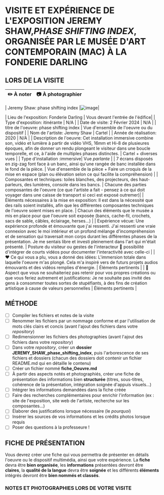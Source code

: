 # VISITE ET EXPÉRIENCE DE L'EXPOSITION JEREMY SHAW,*PHASE SHIFTING INDEX*, ORGANISÉE PAR LE MUSÉE D'ART CONTEMPORAIN (MAC) À LA FONDERIE DARLING

## LORS DE LA VISITE

      
|:pencil2: À noter  | :camera: À photographier | 
| ---     | ---             | 

| Jeremy Shaw: phase shifting index  |![image](media/jeremy_shaw_présentation_oeuvre.JPG)|

| Lieu de l'exposition: Fonderie Darling  | Vous devant l'entrée de l'édifice| 
| Type d'exposition: itinérante   | N/A | 
| Date de visite: 2 Février 2024 | N/A           | 
| titre de l'oeuvre: phase shifting index  | Vue d'ensemble de l'oeuvre ou du dispositif  | 
| Nom de l'artiste: Jeremy Shaw    | Cartel         | 
| Année de réalisation: 2020     |   N/A        | 
| Description de l'oeuvre: Cet installation immersive combine son, vidéo et lumière à partir de vidéo VHS, 16mm et Hi-8 de plusieures époques, afin de donner un rendu plongeant le visiteur dans une boucle temporelle, et ce, à l'aide de multiples phases distinctes. | Cartel + diverses vues          | 
| Type d'installation :immersive| Vue *parlante*             | 
| 7 écrans disposés en zig-zag font face à un banc, ainsi qu'une rangée de banc installée dans le fond de la pièce. | Vue d'ensemble de la pièce + Faire un croquis de la mise en espace (plan ou élévation selon ce qui facilite la compréhension)        | 
| Composantes et techniques: toiles blanches, des projecteurs, des haut-parleurs, des lumières, console dans les bancs.    | Chacune des parties composantes de l'oeuvre (ce que l'artiste a fait - pensez à ce qui doit voyager dans une caisse de transport si ceci est exposé outremer)| 
| Éléments nécessaires à la mise en exposition: Il est dans la nécessité que des rails soient installés, afin que les différentes composantes techniques de l'oeuvre soient mises en place.    | Chacun des éléments que le musée a mis en place pour que l'oeuvre soit exposée (bancs, cache-fil, crochets, sacs de sable, câbles, éclairage, herses...)            | 
| Expérience vécue: Une expérience profonde et émouvante que j'ai ressenti. J'ai ressenti une vraie connexion avec le moi intérieur et un profond mélange d'incompréhension et de sensation qui traversait mon corps durant les différentes phases de la présentation. Je me sentais libre et investi pleinement dans l'art qui m'était présenté.    | Posture du visiteur ou gestes de l'interacteur :movie_camera: possibilité d'intégrer de courts vidéos pour documenter l'interactivité avec celle-ci        | 
| :heart: Ce qui vous a plu, vous a donné des idées: L'immersion totale dans laquelle l'oeuvre m'as plongé. Cela m'a inspiré vers de futurs projets audios émouvants et des vidéos remplies d'énergie.   | Éléments pertinents       | 
| :thinking: Aspect que vous ne souhaiteriez pas retenir pour vos propres créations ou que vous feriez autrement et justifications: Je ne souhaite pas invité des gens à consommer toutes sortes de stupéfiants, à des fins de création artistique à cause de valeurs personnelles    | Éléments pertinents      | 

## MÉTHODE
- [ ] Compiler les fichiers et notes de la visite 
- [ ] Renommer les fichiers par un nommage conforme et par l'utilisation de mots clés clairs et concis (avant l'ajout des fichiers dans votre *repository*)
- [ ] Redimensionner les fichiers des photographies (avant l'ajout des fichiers dans votre *repository*)
- [ ] Dans votre *repository*, créer un **dossier JEREMY_SHAW_phase_shifting_index**, puis l'arborescence de ses fichiers et dossiers (chacun des dossiers doit contenir un fichier README.md qui en détaille le contenu)
- [ ] Créer un fichier nommé **fiche_Oeuvre.md**
- [ ] À partir des aspects notés et photographiés, créer une fiche de présentation des informations bien **structurée** (titres, sous-titres, cohérence de la présentation, intégration soignée d'appuis visuels...)
- [ ] Intégrer les informations demandées dans la fiche créée
- [ ] Faire des recherches complémentaires pour enrichir l'information (ex : site de l'exposition, site web de l'artiste, recherche sur les composantes...)
- [ ] Élaborer des justifications lorsque nécessaire (le *pourquoi*)
- [ ] Insérer les sources de vos informations et les crédits photos lorsque requis
- [ ] Poser des questions à la professeure !

## FICHE DE PRÉSENTATION
Vous devrez créer une fiche qui vous permettra de présenter en détails l'oeuvre ou le dispositif multimédia, ainsi que votre expérience. La **fiche** devra être **bien organisée**, les **informations** présentées devront être **claires**, la **qualité de la langue** devra être **soignée** et les différents **éléments** intégrés devront être **bien nommés et classés**.

### NOTES ET PHOTOGRAPHIES LORS DE VOTRE VISITE


